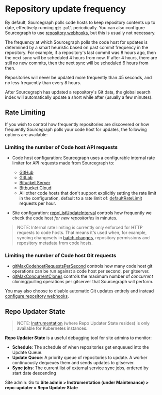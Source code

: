 # Repository update frequency

By default, Sourcegraph polls code hosts to keep repository contents up to date, effectively running `git pull` periodically. You can also configure Sourcegraph to use [repository webhooks](webhooks.md), but this is usually not necessary.

The frequency at which Sourcegraph polls the code host for updates is determined by a smart heuristic based on past commit frequency in the repository. For example, if a repository's last commit was 8 hours ago, then the next sync will be scheduled 4 hours from now. If after 4 hours, there are still no new commits, then the next sync will be scheduled 6 hours from then.

Repositories will never be updated more frequently than 45 seconds, and no less frequently than every 8 hours.

After Sourcegraph has updated a repository's Git data, the global search index will automatically update a short while after (usually a few minutes).

## Rate Limiting
If you wish to control how frequently repositories are discovered or how frequently Sourcegraph polls your code host for updates, the following options are available:

### Limiting the number of Code host API requests

- Code host configuration: Sourcegraph uses a configurable internal rate limiter for API requests made from Sourcegraph to:
  - [GitHub](../external_service/github.md#internal-rate-limits)
  - [GitLab](../external_service/gitlab.md#internal-rate-limits)
  - [Bitucket Server](../external_service/bitbucket_server.md#internal-rate-limits)
  - [Bitbucket Cloud](../external_service/bitbucket_cloud.md#internal-rate-limits) 
  - All other code hosts that don't support explicitly setting the rate limit in the configuration, default to a rate limit of: [defaultRateLimit](../config/site_config.md#defaultRateLimit) requests per hour.

- Site configuration: [repoListUpdateInterval](../config/site_config.md#repoListUpdateInterval) controls how frequently we check the code host _for new repositories_ in minutes.

> NOTE: Internal rate limiting is currently only enforced for HTTP requests to code hosts. That means it's used when, for example, syncing changesets in [batch changes](../../batch_changes/index.md), repository permissions and repository metadata from code hosts.

### Limiting the number of Code host Git requests

- [gitMaxCodehostRequestsPerSecond](../config/site_config.md#gitMaxCodehostRequestsPerSecond) controls how many code host git operations can be run against a code host per second, per gitserver.
- [gitMaxConcurrentClones](../config/site_config.md#gitMaxConcurrentClones) controls the maximum number of _concurrent_ cloning/pulling operations per gitserver that Sourcegraph will perform.

You may also choose to disable automatic Git updates entirely and instead [configure repository webhooks](webhooks.md).

## Repo Updater State

> NOTE: [Instrumentation](../../admin/faq.md#i-am-getting-error-cluster-information-not-available-in-the-instrumentation-page-what-should-i-do) (where Repo Updater State resides) is only available for Kubernetes instances.

**Repo Updater State** is a useful debugging tool for site admins to monitor:

- **Schedule**: The schedule of when repositories get enqueued into the Update Queue.
- **Update Queue**: A priority queue of repositories to update. A worker continuously dequeues them and sends updates to gitserver.
- **Sync jobs**: The current list of external service sync jobs, ordered by start date descending

Site admin: Go to **Site admin > Instrumentation (under Maintenance) > repo-updater > Repo Updater State**
